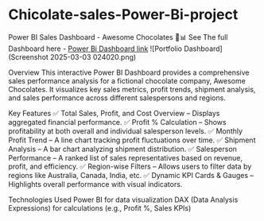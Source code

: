 # Chicolate-sales-Power-Bi-project
Power BI Sales Dashboard - Awesome Chocolates 🍫📊
See The full Dashboard here -  [Power Bi Dashboard link](https://app.powerbi.com/view?r=eyJrIjoiZmUzM2NkYTItNjc5My00ZGRkLTg2MzgtY2YyZDNhYjI0N2M1IiwidCI6IjVkMGFhNmVhLTY2MjAtNDg2My05ZTIxLTllY2IxNDAyMjJiYyIsImMiOjh9)
![Portfolio Dashboard] (Screenshot 2025-03-03 024020.png) 



Overview
This interactive Power BI Dashboard provides a comprehensive sales performance analysis for a fictional chocolate company, Awesome Chocolates. It visualizes key sales metrics, profit trends, shipment analysis, and sales performance across different salespersons and regions.

Key Features
✅ Total Sales, Profit, and Cost Overview – Displays aggregated financial performance.
✅ Profit % Calculation – Shows profitability at both overall and individual salesperson levels.
✅ Monthly Profit Trend – A line chart tracking profit fluctuations over time.
✅ Shipment Analysis – A bar chart analyzing shipment distribution.
✅ Salesperson Performance – A ranked list of sales representatives based on revenue, profit, and efficiency.
✅ Region-wise Filters – Allows users to filter data by regions like Australia, Canada, India, etc.
✅ Dynamic KPI Cards & Gauges – Highlights overall performance with visual indicators.

Technologies Used
Power BI for data visualization
DAX (Data Analysis Expressions) for calculations (e.g., Profit %, Sales KPIs)


